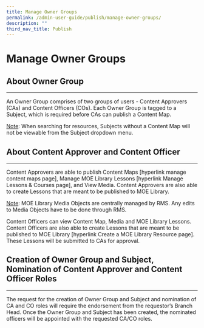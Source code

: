 ```yaml
---
title: Manage Owner Groups
permalink: /admin-user-guide/publish/manage-owner-groups/
description: ""
third_nav_title: Publish
---
```

<h1 id="manage-owner-groups">Manage Owner Groups</h1>
<h2 id="about-owner-group">About Owner Group</h2>
<hr>
<p>An Owner Group comprises of two groups of users - Content Approvers (CAs) and Content Officers (COs). Each Owner Group is tagged to a Subject, which is required before CAs can publish a Content Map.</p>
<p><u>Note</u>: When searching for resources, Subjects without a Content Map will not be viewable from the Subject dropdown menu.</p>
<h2 id="about-content-approver-and-content-officer">About Content Approver and Content Officer</h2>
<hr>
<p>Content Approvers are able to publish Content Maps [hyperlink manage content maps page], Manage MOE Library Lessons [hyperlink Manage Lessons &amp; Courses page], and View Media. Content Approvers are also able to create Lessons that are meant to be published to MOE Library.</p>
<p><u>Note</u>: MOE Library Media Objects are centrally managed by RMS. Any edits to Media Objects have to be done through RMS.</p>
<p>Content Officers can view Content Map, Media and MOE Library Lessons. Content Officers are also able to create Lessons that are meant to be published to MOE Library [hyperlink Create a MOE Library Resource page]. These Lessons will be submitted to CAs for approval.</p>
<h2 id="creation-of-owner-group-and-subject-nomination-of-content-approver-and-content-officer-roles">Creation of Owner Group and Subject, Nomination of Content Approver and Content Officer Roles</h2>
<hr>
<p>The request for the creation of Owner Group and Subject and nomination of CA and CO roles will require the endorsement from the requestor’s Branch Head. Once the Owner Group and Subject has been created, the nominated officers will be appointed with the requested CA/CO roles.</p>